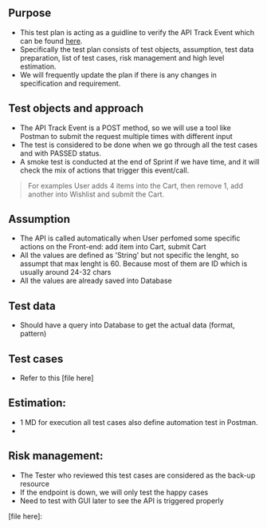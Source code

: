 ## Purpose
- This test plan is acting as a guidline to verify the API Track Event which can be found [here].
- Specifically the test plan consists of test objects, assumption, test data preparation, list of test cases, risk management and high level estimation.
- We will frequently update the plan if there is any changes in specification and requirement.

## Test objects and approach
- The API Track Event is a POST method, so we will use a tool like Postman to submit the request multiple times with different input
- The test is considered to be done when we go through all the test cases and with PASSED status.
- A smoke test is conducted at the end of Sprint if we have time, and it will check the mix of actions that trigger this event/call.
> For examples User adds 4 items into the Cart, then remove 1, add another into Wishlist and submit the Cart.



## Assumption
- The API is called automatically when User perfomed some specific actions on the Front-end: add item into Cart, submit Cart
- All the values are defined as 'String' but not specific the lenght, so assumpt that max lenght is 60. Because most of them are ID which is usually around 24-32 chars
- All the values are already saved into Database

## Test data
- Should have a query into Database to get the actual data (format, pattern)

## Test cases
- Refer to this [file here]


## Estimation:
- 1 MD for execution all test cases also define automation test in Postman.
- 
## Risk management:
- The Tester who reviewed this test cases are considered as the back-up resource
- If the endpoint is down, we will only test the happy cases
- Need to test with GUI later to see the API is triggered properly

[here]: https://resola.stoplight.io/docs/resola/e2bebaae60b45-track-event
[file here]: 

